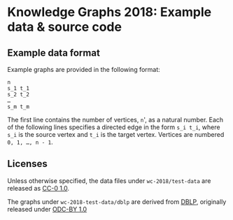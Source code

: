 # Knowledge Graphs 2018: Example data & source code

## Example data format
Example graphs are provided in the following format:

```
n
s_1 t_1
s_2 t_2
…
s_m t_m
```

The first line contains the number of vertices, `n`', as a natural
number.  Each of the following lines specifies a directed edge in the
form `s_i t_i`, where `s_i` is the source vertex and `t_i` is the
target vertex. Vertices are numbered `0, 1, …, n - 1`.


## Licenses
Unless otherwise specified, the data files under `wc-2018/test-data` are
released as [CC-0 1.0](https://creativecommons.org/publicdomain/zero/1.0/).

The graphs under `wc-2018-test-data/dblp` are derived from
[DBLP](https://dblp.uni-trier.de), originally released under [ODC-BY 1.0](https://opendatacommons.org/licenses/by/summary/)

